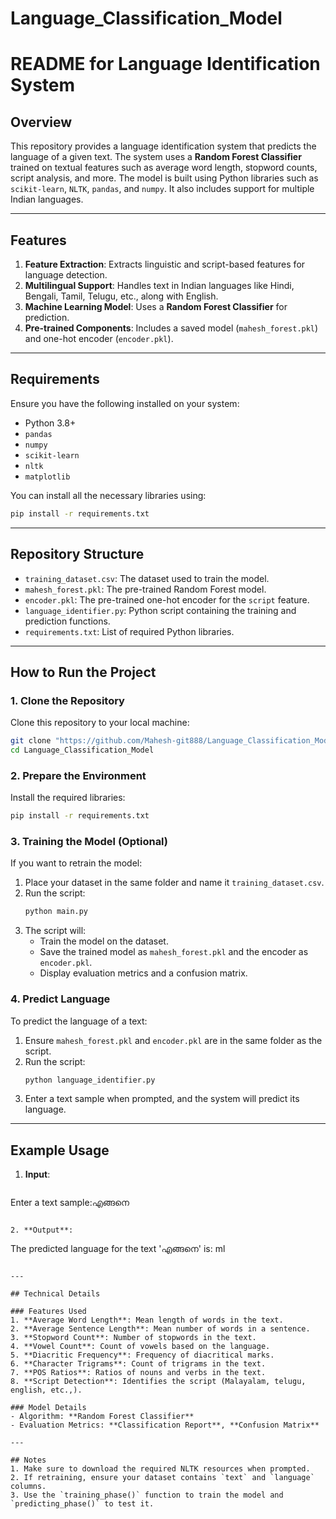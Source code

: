 # Language_Classification_Model



# README for Language Identification System

## Overview
This repository provides a language identification system that predicts the language of a given text. The system uses a **Random Forest Classifier** trained on textual features such as average word length, stopword counts, script analysis, and more. The model is built using Python libraries such as `scikit-learn`, `NLTK`, `pandas`, and `numpy`. It also includes support for multiple Indian languages.

---

## Features
1. **Feature Extraction**: Extracts linguistic and script-based features for language detection.
2. **Multilingual Support**: Handles text in Indian languages like Hindi, Bengali, Tamil, Telugu, etc., along with English.
3. **Machine Learning Model**: Uses a **Random Forest Classifier** for prediction.
4. **Pre-trained Components**: Includes a saved model (`mahesh_forest.pkl`) and one-hot encoder (`encoder.pkl`).

---

## Requirements
Ensure you have the following installed on your system:

- Python 3.8+
- `pandas`
- `numpy`
- `scikit-learn`
- `nltk`
- `matplotlib`

You can install all the necessary libraries using:

```bash
pip install -r requirements.txt
```

---

## Repository Structure
- `training_dataset.csv`: The dataset used to train the model.
- `mahesh_forest.pkl`: The pre-trained Random Forest model.
- `encoder.pkl`: The pre-trained one-hot encoder for the `script` feature.
- `language_identifier.py`: Python script containing the training and prediction functions.
- `requirements.txt`: List of required Python libraries.

---

## How to Run the Project

### 1. Clone the Repository
Clone this repository to your local machine:
```bash
git clone "https://github.com/Mahesh-git888/Language_Classification_Model.git"
cd Language_Classification_Model
```

### 2. Prepare the Environment
Install the required libraries:
```bash
pip install -r requirements.txt
```

### 3. Training the Model (Optional)
If you want to retrain the model:
1. Place your dataset in the same folder and name it `training_dataset.csv`.
2. Run the script:
   ```bash
   python main.py
   ```
3. The script will:
   - Train the model on the dataset.
   - Save the trained model as `mahesh_forest.pkl` and the encoder as `encoder.pkl`.
   - Display evaluation metrics and a confusion matrix.

### 4. Predict Language
To predict the language of a text:
1. Ensure `mahesh_forest.pkl` and `encoder.pkl` are in the same folder as the script.
2. Run the script:
   ```bash
   python language_identifier.py
   ```
3. Enter a text sample when prompted, and the system will predict its language.

---

## Example Usage

1. **Input**: 
   ```
Enter a text sample:എങ്ങനെ
   ```

2. **Output**:
   ```
   The predicted language for the text 'എങ്ങനെ' is: ml
   ```

---

## Technical Details

### Features Used
1. **Average Word Length**: Mean length of words in the text.
2. **Average Sentence Length**: Mean number of words in a sentence.
3. **Stopword Count**: Number of stopwords in the text.
4. **Vowel Count**: Count of vowels based on the language.
5. **Diacritic Frequency**: Frequency of diacritical marks.
6. **Character Trigrams**: Count of trigrams in the text.
7. **POS Ratios**: Ratios of nouns and verbs in the text.
8. **Script Detection**: Identifies the script (Malayalam, telugu, english, etc.,).

### Model Details
- Algorithm: **Random Forest Classifier**
- Evaluation Metrics: **Classification Report**, **Confusion Matrix**

---

## Notes
1. Make sure to download the required NLTK resources when prompted.
2. If retraining, ensure your dataset contains `text` and `language` columns.
3. Use the `training_phase()` function to train the model and `predicting_phase()` to test it.

